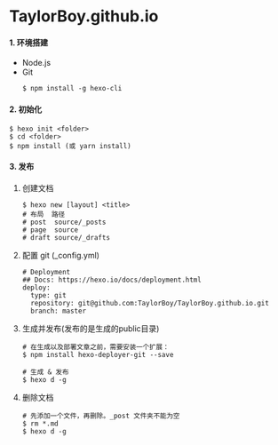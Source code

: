 # TaylorBoy.github.io

#### 1. 环境搭建

- Node.js
- Git
  ```
  $ npm install -g hexo-cli
  ```

#### 2. 初始化

  ```
  $ hexo init <folder>
  $ cd <folder>
  $ npm install (或 yarn install)
  ```

#### 3. 发布

1. 创建文档
   ```
   $ hexo new [layout] <title>
   # 布局  路径
   # post  source/_posts
   # page  source
   # draft source/_drafts
   ```
2. 配置 git (_config.yml)
   ```
   # Deployment
   ## Docs: https://hexo.io/docs/deployment.html
   deploy:
     type: git 
	 repository: git@github.com:TaylorBoy/TaylorBoy.github.io.git
	 branch: master
   ```
3. 生成并发布(发布的是生成的public目录)
   ```
   # 在生成以及部署文章之前，需要安装一个扩展：
   $ npm install hexo-deployer-git --save

   # 生成 & 发布
   $ hexo d -g
   ```
4. 删除文档
   ```
   # 先添加一个文件，再删除。_post 文件夹不能为空
   $ rm *.md
   $ hexo d -g
   ```

